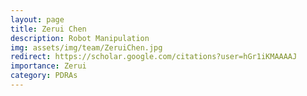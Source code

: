 ```yaml
---
layout: page
title: Zerui Chen
description: Robot Manipulation
img: assets/img/team/ZeruiChen.jpg
redirect: https://scholar.google.com/citations?user=hGr1iKMAAAAJ
importance: Zerui
category: PDRAs
---
```

